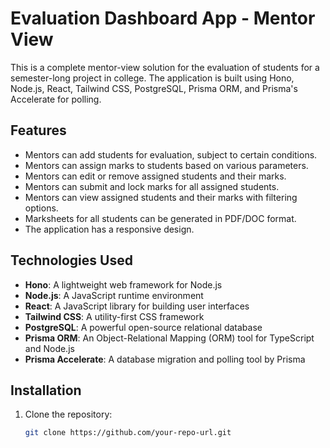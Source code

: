 # Evaluation Dashboard App - Mentor View

This is a complete mentor-view solution for the evaluation of students for a semester-long project in college. The application is built using Hono, Node.js, React, Tailwind CSS, PostgreSQL, Prisma ORM, and Prisma's Accelerate for polling.

## Features

- Mentors can add students for evaluation, subject to certain conditions.
- Mentors can assign marks to students based on various parameters.
- Mentors can edit or remove assigned students and their marks.
- Mentors can submit and lock marks for all assigned students.
- Mentors can view assigned students and their marks with filtering options.
- Marksheets for all students can be generated in PDF/DOC format.
- The application has a responsive design.

## Technologies Used

- **Hono**: A lightweight web framework for Node.js
- **Node.js**: A JavaScript runtime environment
- **React**: A JavaScript library for building user interfaces
- **Tailwind CSS**: A utility-first CSS framework
- **PostgreSQL**: A powerful open-source relational database
- **Prisma ORM**: An Object-Relational Mapping (ORM) tool for TypeScript and Node.js
- **Prisma Accelerate**: A database migration and polling tool by Prisma

## Installation

1. Clone the repository:
   ```bash
   git clone https://github.com/your-repo-url.git
